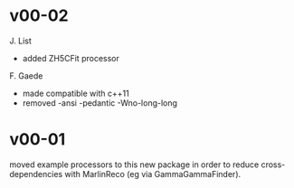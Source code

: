 # v00-02

J. List
   - added ZH5CFit processor

F. Gaede
   - made compatible with c++11
   - removed -ansi -pedantic -Wno-long-long
  
# v00-01

 moved example processors to this new package in order to
 reduce cross-dependencies with MarlinReco (eg via GammaGammaFinder).
